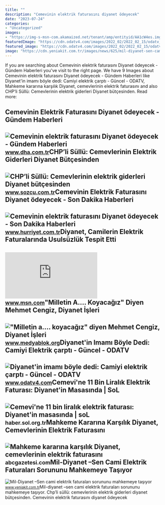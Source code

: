 ```yaml
---
title: ""
description: "Cemevinin elektrik faturasını diyanet ödeyecek"
date: "2023-07-24"
categories:
- "Uncategorized"
images:
- "https://img-s-msn-com.akamaized.net/tenant/amp/entityid/AA1cW4es.img?w=640&amp;h=360&amp;m=4&amp;q=74"
featuredImage: "https://cdn.odatv4.com/images/2022_02/2022_02_15/odatv_image_65__7f4d896f3cfe4b.jpg"
featured_image: "https://cdn.odatv4.com/images/2022_02/2022_02_15/odatv_image_65__7f4d896f3cfe4b.jpg"
image: "https://cdn.yeniakit.com.tr/images/news/625/mil-diyanet-sen-cami-elektrik-faturalari-sorununu-mahkemeye-tasiyor-h1644413845-16869c.jpg"
---
```


If you are searching about Cemevinin elektrik faturasını Diyanet ödeyecek - Gündem Haberleri you've visit to the right page. We have 9 Images about Cemevinin elektrik faturasını Diyanet ödeyecek - Gündem Haberleri like Diyanet'in imamı böyle dedi: Camiyi elektrik çarptı - Güncel - ODATV, Mahkeme kararına karşılık Diyanet, cemevlerinin elektrik faturasını and also CHP’li Süllü: Cemevlerinin elektrik giderleri Diyanet bütçesinden. Read more:

Cemevinin Elektrik Faturasını Diyanet ödeyecek - Gündem Haberleri
-----------------------------------------------------------------

 ![Cemevinin elektrik faturasını Diyanet ödeyecek - Gündem Haberleri](https://i.dha.com.tr/i/dha/75/0x0/6163312745d2a06a3ce1edb0.jpg) <small>www.dha.com.tr</small>CHP’li Süllü: Cemevlerinin Elektrik Giderleri Diyanet Bütçesinden
-----------------------------------------------------------------

 ![CHP’li Süllü: Cemevlerinin elektrik giderleri Diyanet bütçesinden](https://i.sozcucdn.com/wp-content/uploads/2022/02/21/iecrop/f3dea5fa-1782-42b2-b4ec-5fe2a2009a43_16_9_1645440729.jpeg?w=776&h=436&mode=crop) <small>www.sozcu.com.tr</small>Cemevinin Elektrik Faturasını Diyanet ödeyecek - Son Dakika Haberleri
---------------------------------------------------------------------

 ![Cemevinin elektrik faturasını Diyanet ödeyecek - Son Dakika Haberleri](https://i4.hurimg.com/i/hurriyet/75/750x422/5c10d7f20f254418d86cf554.jpg) <small>www.hurriyet.com.tr</small>Diyanet, Camilerin Elektrik Faturalarında Usulsüzlük Tespit Etti
----------------------------------------------------------------

 ![Diyanet, Camilerin Elektrik Faturalarında Usulsüzlük Tespit Etti](https://img-s-msn-com.akamaized.net/tenant/amp/entityid/AA1cW4es.img?w=640&h=360&m=4&q=74) <small>www.msn.com</small>"Milletin A.... Koyacağız" Diyen Mehmet Cengiz, Diyanet İşleri
--------------------------------------------------------------

 !["Milletin a.... koyacağız" diyen Mehmet Cengiz, Diyanet İşleri](https://www.medyablok.org/images/haberler/2021/01/milletin-a-koyacagiz-diyen-mehmet-cengiz-diyanet-isleri-baskanligi-nin-elektrik-enerjisi-ihalesini-aldi.jpg) <small>www.medyablok.org</small>Diyanet'in Imamı Böyle Dedi: Camiyi Elektrik çarptı - Güncel - ODATV
--------------------------------------------------------------------

 ![Diyanet'in imamı böyle dedi: Camiyi elektrik çarptı - Güncel - ODATV](https://cdn.odatv4.com/images/2022_02/2022_02_15/odatv_image_65__7f4d896f3cfe4b.jpg) <small>www.odatv4.com</small>Cemevi'ne 11 Bin Liralık Elektrik Faturası: Diyanet'in Masasında | SoL
----------------------------------------------------------------------

 ![Cemevi'ne 11 bin liralık elektrik faturası: Diyanet'in masasında | soL](https://haber.sol.org.tr/sites/default/files/styles/content_image_size_type1/public/images/content/article/2022/02/04/cemevi_ne_11_bin_liralik_elektrik_faturasi_diyanet_in_masasinda_h109464_0107f_0.png?itok=HJg31G43) <small>haber.sol.org.tr</small>Mahkeme Kararına Karşılık Diyanet, Cemevlerinin Elektrik Faturasını
-------------------------------------------------------------------

 ![Mahkeme kararına karşılık Diyanet, cemevlerinin elektrik faturasını](https://abcgazetesi.com/d/news/103937.jpg) <small>abcgazetesi.com</small>Mil-Diyanet –Sen Cami Elektrik Faturaları Sorununu Mahkemeye Taşıyor
--------------------------------------------------------------------

 ![Mil-Diyanet –Sen cami elektrik faturaları sorununu mahkemeye taşıyor](https://cdn.yeniakit.com.tr/images/news/625/mil-diyanet-sen-cami-elektrik-faturalari-sorununu-mahkemeye-tasiyor-h1644413845-16869c.jpg) <small>www.yeniakit.com.tr</small>Mil-diyanet –sen cami elektrik faturaları sorununu mahkemeye taşıyor. Chp’li süllü: cemevlerinin elektrik giderleri diyanet bütçesinden. Cemevinin elektrik faturasını diyanet ödeyecek
